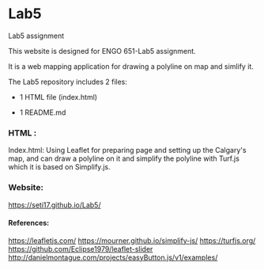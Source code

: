 # Lab5

Lab5 assignment

This website is designed for ENGO 651-Lab5 assignment.

It is a web mapping application for drawing a polyline on map and simlify it.

The Lab5 repository includes 2 files:

- 1 HTML file (index.html)

- 1 README.md

### HTML :

Index.html: Using Leaflet for preparing page and setting up the Calgary's map, and can draw a polyline on it and simplify the polyline with Turf.js which it is based on Simplify.js. 

### Website:
https://seti17.github.io/Lab5/

#### References:
https://leafletjs.com/
https://mourner.github.io/simplify-js/
https://turfjs.org/
https://github.com/Eclipse1979/leaflet-slider
http://danielmontague.com/projects/easyButton.js/v1/examples/
